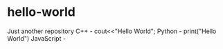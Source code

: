 # hello-world
Just another repository
C++ - cout<<"Hello World";
Python - print("Hello World")
JavaScript -  <!DOCTYPE html>
              <html lang="en">
              <head>
                <meta charset="UTF-8">
                <title>JavaScript Hello World Example</title>
                <script>
                  alert('Hello, World!');
                </script>
              </head>
              <body>
              </body>
              </html>     
             
